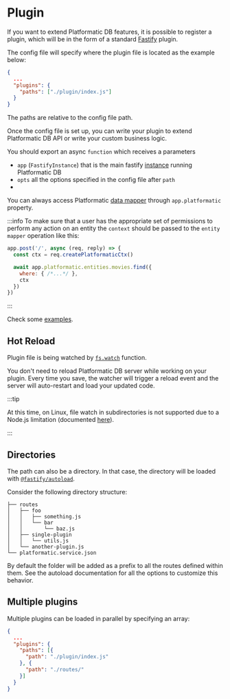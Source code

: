 # Plugin

If you want to extend Platformatic DB features, it is possible to register a plugin, which will be in the form of a standard [Fastify](https://fastify.io) plugin.

The config file will specify where the plugin file is located as the example below:

```json
{
  ...
  "plugins": {
    "paths": ["./plugin/index.js"]
  }
}
```
The paths are relative to the config file path.

Once the config file is set up, you can write your plugin to extend Platformatic DB API or write your custom business logic.

You should export an async `function` which receives a parameters
- `app` (`FastifyInstance`) that is the main fastify [instance](https://www.fastify.io/docs/latest/Reference/Server/#instance) running Platformatic DB
- `opts` all the options specified in the config file after `path`
-
You can always access Platformatic [data mapper](/reference/sql-mapper/introduction.md) through `app.platformatic` property.

:::info
To make sure that a user has the appropriate set of permissions to perform any action on an entity the `context` should be passed to the `entity mapper` operation like this:

```js
app.post('/', async (req, reply) => {
  const ctx = req.createPlatformaticCtx()

  await app.platformatic.entities.movies.find({
    where: { /*...*/ },
    ctx
  })
})
```
:::

Check some [examples](/guides/add-custom-functionality/introduction.md).

## Hot Reload

Plugin file is being watched by [`fs.watch`](https://nodejs.org/api/fs.html#fspromiseswatchfilename-options) function.

You don't need to reload Platformatic DB server while working on your plugin. Every time you save, the watcher will trigger a reload event and the server will auto-restart and load your updated code.

:::tip

At this time, on Linux, file watch in subdirectories is not supported due to a Node.js limitation (documented [here](https://nodejs.org/api/fs.html#caveats)).

:::

## Directories

The path can also be a directory. In that case, the directory will be loaded with [`@fastify/autoload`](https://github.com/fastify/fastify-autoload).

Consider the following directory structure:

```
├── routes
│   ├── foo
│   │   ├── something.js
│   │   └── bar
│   │       └── baz.js
│   ├── single-plugin
│   │   └── utils.js
│   └── another-plugin.js
└── platformatic.service.json
```

By default the folder will be added as a prefix to all the routes defined within them.
See the autoload documentation for all the options to customize this behavior.

## Multiple plugins

Multiple plugins can be loaded in parallel by specifying an array:

```json
{
  ...
  "plugins": {
    "paths": [{
      "path": "./plugin/index.js"
    }, {
      "path": "./routes/"
    }]
  }
}
```
